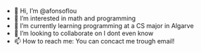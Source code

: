 - 👋 Hi, I’m @afonsoflou
- 👀 I’m interested in math and programming
- 🌱 I’m currently learning programming at a CS major in Algarve
- 💞️ I’m looking to collaborate on I dont even know
- 📫 How to reach me: You can concact me trough email!

<!---
afonsoflou/afonsoflou is a ✨ special ✨ repository because its `README.md` (this file) appears on your GitHub profile.
You can click the Preview link to take a look at your changes.
--->
